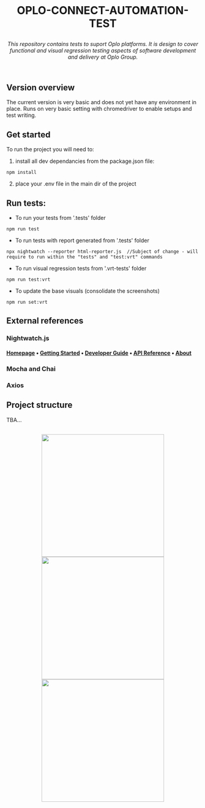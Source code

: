 <p align="center">
  <img src="https://www.myoplo.co.uk/wp-content/themes/oplo/images/logo-col.png" onerror="this.onerror=null;this.src='https://i.giphy.com/gw3IWyGkC0rsazTi.gif';" alt="">
</p>

#  <p align="center"><strong><b> OPLO-CONNECT-AUTOMATION-TEST</b></strong></p>

<p align="center"><i>This repository contains tests to suport Oplo platforms. It is design to cover functional and visual regression testing aspects of software development and delivery at Oplo Group. </i></p>

##
<p align="center">
  <img src="https://i.giphy.com/media/gw3IWyGkC0rsazTi/giphy.webp" onerror="this.onerror=null;this.src='https://i.giphy.com/gw3IWyGkC0rsazTi.gif';" alt="">
</p>

## Version overview

The current version is very basic and does not yet have any environment in place. Runs on very basic setting with chromedriver to enable setups and test writing.

## Get started

To run the project you will need to:

1. install all dev dependancies from the package.json file:
```
npm install
```

2. place your .env file in the main dir of the project

## Run tests:
* To run your tests from '.tests' folder
```
npm run test 
```

* To run tests with report generated from '.tests' folder
```
npx nightwatch --reporter html-reporter.js  //Subject of change - will require to run within the "tests" and "test:vrt" commands
```

* To run visual regression tests from '.vrt-tests' folder
```
npm run test:vrt
```

* To update the base visuals (consolidate the screenshots)
```
npm run set:vrt
```

## External references 
### Nightwatch.js
#### [Homepage](https://nightwatchjs.org) &bullet; [Getting Started](https://nightwatchjs.org/gettingstarted) &bullet; [Developer Guide](https://nightwatchjs.org/guide) &bullet; [API Reference](https://nightwatchjs.org/api) &bullet; [About](https://nightwatchjs.org/about)

### Mocha and Chai

### Axios


## Project structure
TBA...
##
##

##
<p align="center">
<img src="https://i.giphy.com/media/Ap2eq2OHLfXTrQEduQ/giphy-downsized.gif" onerror="this.onerror=null;this.src='https://i.giphy.com/Ap2eq2OHLfXTrQEduQ.gif';" alt="" width="320px" height="320px"><img src="https://i.giphy.com/media/319s4ds2BBT1QqWceU/giphy-downsized.gif" onerror="this.onerror=null;this.src='https://i.giphy.com/319s4ds2BBT1QqWceU.gif';" alt="" width="320px" height="320px"><img src="https://i.giphy.com/media/9XzgLKwgJCsW9ra7aX/giphy.webp" onerror="this.onerror=null;this.src='https://i.giphy.com/9XzgLKwgJCsW9ra7aX.gif';" alt="" width="320px" height="320px">
  </p>



